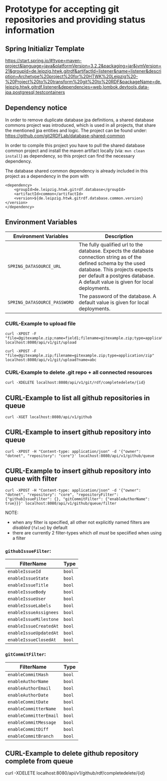 # Prototype for accepting git repositories and providing status information

## Spring Initializr Template
https://start.spring.io/#!type=maven-project&language=java&platformVersion=3.2.2&packaging=jar&jvmVersion=21&groupId=de.leipzig.htwk.gitrdf&artifactId=listener&name=listener&description=Archetype%20project%20for%20HTWK%20Leipzig%20-%20Project%20to%20transform%20git%20to%20RDF&packageName=de.leipzig.htwk.gitrdf.listener&dependencies=web,lombok,devtools,data-jpa,postgresql,testcontainers

## Dependency notice

In order to remove duplicate database jpa definitions, a shared database commons project was introduced, which is used
in all projects, that share the mentioned jpa entities and logic.
The project can be found under: https://github.com/git2RDFLab/database-shared-common

In order to compile this project you have to pull the shared database common project and install the maven artifact locally
(via: `mvn clean install`) as dependency, so this project can find the necessary dependency.

The database shared common dependency is already included in this project as a dependency in the pom with

```
<dependency>
	<groupId>de.leipzig.htwk.gitrdf.database</groupId>
	<artifactId>common</artifactId>
	<version>${de.leipzig.htwk.gitrdf.database.common.version}</version>
</dependency>
```

## Environment Variables

| Environment Variables      | Description                                                                                                                                                                                                                           |
|----------------------------|---------------------------------------------------------------------------------------------------------------------------------------------------------------------------------------------------------------------------------------|
| `SPRING_DATASOURCE_URL`      | The fully qualified url to the database. Expects the database connection string as of the defined schema by the used database. This projects expects per default a postgres database. A default value is given for local deployments. |
| `SPRING_DATASOURCE_PASSWORD` | The password of the database. A default value is given for local deployments.                                                                                                                                                         |

### CURL-Example to upload file
```
curl -XPOST -F "file=@gitexample.zip;name=field1;filename=gitexample.zip;type=application/zip" localhost:8080/api/v1/git/upload
```

```
curl -XPOST -F "file=@gitexample.zip;filename=gitexample.zip;type=application/zip" localhost:8080/api/v1/git/upload?name=abc
```

### CURL-Example to delete .git repo + all connected resources
```
curl -XDELETE localhost:8080/api/v1/git/rdf/completedelete/{id}
```

## CURL-Example to list all github repositories in queue
```
curl -XGET localhost:8080/api/v1/github
```
## CURL-Example to insert github repository into queue
```
curl -XPOST -H "Content-type: application/json" -d '{"owner": "dotnet", "repository": "core"}' localhost:8080/api/v1/github/queue
```
## CURL-Example to insert github repository into queue with filter
```
curl -XPOST -H "Content-type: application/json" -d '{"owner": "dotnet", "repository": "core", "repositoryFilter": {"githubIssueFilter": {}, "gitCommitFilter": {"enableAuthorName": true}}}' localhost:8080/api/v1/github/queue/filter
```

NOTE:
- when any filter is specified, all other not explicitly named filters are _disabled_ (`false`) by default
- there are currently 2 filter-types which _all must_ be speciified when using a filter

### `githubIssueFilter`:
| FilterName |  Type |
| ----- | ----------- |
| `enableIssueId` | `bool` |
| `enableIssueState` | `bool` |
| `enableIssueTitle` | `bool` |
| `enableIssueBody` | `bool` |
| `enableIssueUser` | `bool` |
| `enableIssueLabels` | `bool` |
| `enableIssueAssignees` | `bool` |
| `enableIssueMilestone` | `bool` |
| `enableIssueCreatedAt` | `bool` |
| `enableIssueUpdatedAt` | `bool` |
| `enableIssueClosedAt` | `bool` |

### `gitCommitFilter`:
| FilterName | Type |
| ----- | ----------- |
| `enableCommitHash` | `bool` | 
| `enableAuthorName` | `bool` | 
| `enableAuthorEmail` | `bool` | 
| `enableAuthorDate` | `bool` | 
| `enableCommitDate` | `bool` | 
| `enableCommitterName` | `bool` | 
| `enableCommitterEmail` | `bool` | 
| `enableCommitMessage` | `bool` | 
| `enableCommitDiff` | `bool` | 
| `enableCommitBranch` | `bool` | 

## CURL-Example to delete github repository complete from queue
curl -XDELETE localhost:8080/api/v1/github/rdf/completedelete/{id}

